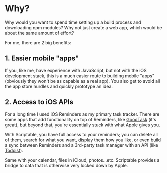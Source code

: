 # Why?

Why would you want to spend time setting up a build process and downloading npm modules? Why not just create a web app, which would be about the same amount of effort?

For me, there are 2 big benefits:

## 1. Easier mobile "apps"

If you, like me, have experience with JavaScript, but not with the iOS development stack, this is a much easier route to building mobile "apps" (obviously they won't be as capable as a real app). You also get to avoid all the app store hurdles and quickly prototype an idea.

## 2. Access to iOS APIs

For a long time I used iOS Reminders as my primary task tracker. There are some apps that add functionality on top of Reminders, like [GoodTask](http://goodtaskapp.com/) (it's great), but beyond that, you're essentially stuck with what Apple gives you.

With Scriptable, you have full access to your reminders; you can delete all of them, search for what you want, display them how you like, or even build a sync between Reminders and a 3rd-party task manager with an API (like [Todoist](https://todoist.com/)).

Same with your calendar, files in iCloud, photos...etc. Scriptable provides a bridge to data that is otherwise very locked down by Apple.
